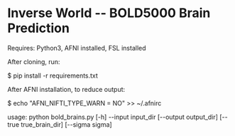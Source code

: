 # Inverse World -- BOLD5000 Brain Prediction

Requires: Python3, AFNI installed, FSL installed

After cloning, run: 

$ pip install -r requirements.txt

After AFNI installation, to reduce output:

$ echo "AFNI_NIFTI_TYPE_WARN = NO" >> ~/.afnirc

usage: python bold_brains.py [-h] --input input_dir [--output output_dir]
                      		 [--true true_brain_dir] [--sigma sigma] 
